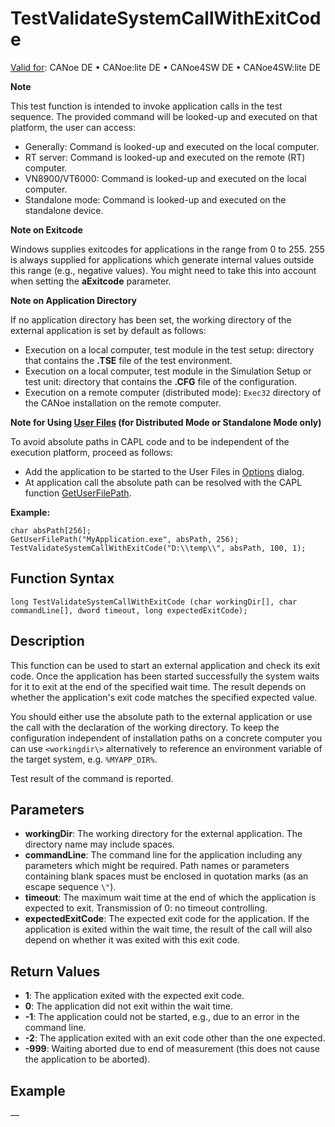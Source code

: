 # TestValidateSystemCallWithExitCode

[Valid for](../../../Shared/FeatureAvailability.md): CANoe DE • CANoe:lite DE • CANoe4SW DE • CANoe4SW:lite DE

**Note**

This test function is intended to invoke application calls in the test sequence. The provided command will be looked-up and executed on that platform, the user can access:

- Generally: Command is looked-up and executed on the local computer.
- RT server: Command is looked-up and executed on the remote (RT) computer.
- VN8900/VT6000: Command is looked-up and executed on the local computer.
- Standalone mode: Command is looked-up and executed on the standalone device.

**Note on Exitcode**

Windows supplies exitcodes for applications in the range from 0 to 255. 255 is always supplied for applications which generate internal values outside this range (e.g., negative values). You might need to take this into account when setting the **aExitcode** parameter.

**Note on Application Directory**

If no application directory has been set, the working directory of the external application is set by default as follows:

- Execution on a local computer, test module in the test setup: directory that contains the **.TSE** file of the test environment.
- Execution on a local computer, test module in the Simulation Setup or test unit: directory that contains the **.CFG** file of the configuration.
- Execution on a remote computer (distributed mode): `Exec32` directory of the CANoe installation on the remote computer.

**Note for Using [User Files](../../../CANoeCANalyzer/Ribbon/File/Options/Extensions/ExtensionsUserFiles.md) (for Distributed Mode or Standalone Mode only)**

To avoid absolute paths in CAPL code and to be independent of the execution platform, proceed as follows:

- Add the application to be started to the User Files in [Options](../../../CANoeCANalyzer/Ribbon/File/Options/Extensions/ExtensionsUserFiles.md) dialog.
- At application call the absolute path can be resolved with the CAPL function [GetUserFilePath](../../Other/Functions/CAPLfunctionGetUserFilePath.md).

**Example:**

```plaintext
char absPath[256];
GetUserFilePath("MyApplication.exe", absPath, 256);
TestValidateSystemCallWithExitCode("D:\\temp\\", absPath, 100, 1);
```

## Function Syntax

```plaintext
long TestValidateSystemCallWithExitCode (char workingDir[], char commandLine[], dword timeout, long expectedExitCode);
```

## Description

This function can be used to start an external application and check its exit code. Once the application has been started successfully the system waits for it to exit at the end of the specified wait time. The result depends on whether the application's exit code matches the specified expected value.

You should either use the absolute path to the external application or use the call with the declaration of the working directory. To keep the configuration independent of installation paths on a concrete computer you can use `<workingdir\>` alternatively to reference an environment variable of the target system, e.g. `%MYAPP_DIR%`.

Test result of the command is reported.

## Parameters

- **workingDir**: The working directory for the external application. The directory name may include spaces.
- **commandLine**: The command line for the application including any parameters which might be required. Path names or parameters containing blank spaces must be enclosed in quotation marks (as an escape sequence `\"`).
- **timeout**: The maximum wait time at the end of which the application is expected to exit. Transmission of 0: no timeout controlling.
- **expectedExitCode**: The expected exit code for the application. If the application is exited within the wait time, the result of the call will also depend on whether it was exited with this exit code.

## Return Values

- **1**: The application exited with the expected exit code.
- **0**: The application did not exit within the wait time.
- **-1**: The application could not be started, e.g., due to an error in the command line.
- **-2**: The application exited with an exit code other than the one expected.
- **-999**: Waiting aborted due to end of measurement (this does not cause the application to be aborted).

## Example

—
